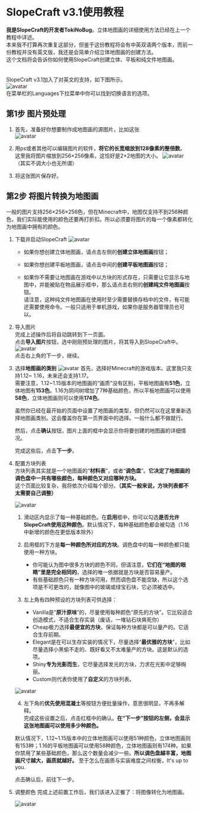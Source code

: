 # SlopeCraft v3.1使用教程

**我是SlopeCraft的开发者TokiNoBug**。立体地图画的详细使用方法已经在上一个教程中详述。<br>
本来我不打算再次重复这部分，但鉴于这份教程将会有中英双语两个版本，而前一份教程并没有英文版，我还是会简单介绍立体地图画的创建方法。<br>
这个文档将会告诉你如何使用SlopeCraft创建立体、平板和纯文件地图画。<br>
<br>
<br>
SlopeCraft v3.1加入了对英文的支持，如下图所示。<br>
![avatar](./tPicCN/00.png)<br>
在菜单栏的Languages下拉菜单中你可以找到切换语言的选项。<br>


## 第1步 图片预处理
1. 首先，准备好你想要制作成地图画的源图片，比如这张<br>
   ![avatar](./tPicCN/02.jpg)

2. 用ps或者其他可以编辑图片的软件，**将它的长宽缩放到128像素的整倍数**。<br>
   这里我将图片缩放到256×256像素，这恰好是2×2地图的大小。
   ![avatar](./tPicCN/03.jpg)<br>
   （其实不调大小也无所谓）

3. 将这张图片保存好。

## 第2步 将图片转换为地图画
一般的图片支持256×256×256色，但在Minecraft中，地图仅支持不到256种颜色，我们实际能使用的颜色还要再打折扣。所以必须要将图片的每一个像素都转化为地图画中拥有的颜色。
1. 下载并启动SlopeCraft
   ![avatar](./tPicCN/01.png)<br>

   - 如果你想创建立体地图画，请点击左侧的**创建立体地图画**按钮；<br>

   - 如果你想创建平板地图画，请点击中间的**创建平板地图画**按钮；<br>

   - 如果你不需要让地图画在游戏中以方块的形式存在，只需要让它显示与地图中，并能被贴在物品展示框中，那么请点击右侧的**创建纯文件地图画**按钮。<br>
   请注意，这种纯文件地图画在使用时至少需要替换存档中的文件，有可能还需要使用命令。一般只适用于单机游戏，如果你是服务器管理员也可以。<br>

2. 导入图片<br>
   完成上述操作后将自动跳转到下一页面。<br>
   点击**导入图片**按钮，选中刚刚预处理的图片，将其导入到SlopeCraft中。<br>
   ![avatar](./tPicCN/04.png)<br>
   点击右上角的下一步，继续。<br>

3. 选择**地图画的类别**
   ![avatar](./tPicCN/05.png)
   首先，选择好Minecraft的游戏版本。这里我只支持1.12~ 1.16，未来还会支持1.17。<br>
   需要注意，1.12~1.15版本的地图画的“画质”没有区别，平板地图画有**51色**，立体地图有**153色**。1.16为阴间树增加了7种基础颜色，所以平板地图画可以使用**58色**，立体地图画则可以使用**174色**。<br>
   
   虽然你已经在最开始的页面中设置了地图画的类型，但仍然可以在这里重新选择地图画类别。这会覆盖你在第一页界面中的选择。一般什么都不做就行。<br>

   然后，点击**确认**按钮，图片上面的框中会显示你将要创建的地图画的详细情况。<br>

   完成这些后，点击**下一步**。<br>

4. 配置方块列表<br>
   方块列表其实就是一个地图画的“**材料表**”，或者“**调色盘**”。**它决定了地图画的调色盘中一共有哪些颜色，每种颜色又对应哪种方块。**<br>
   这个页面比较复杂，我将依次介绍每个部分。**（其实一般来说，方块列表都不太需要自己调整）**<br>

   ![avatar](./tPicCN/06.png)

   1. 滑动区内显示了每一种基础颜色。在**启用**框中，你可以勾选**是否允许SlopeCraft使用这种颜色**。默认情况下，每种基础颜色都会被勾选（1.16中新增的颜色在更低版本除外）<br>
   
   2. 启用框的下方是**每一种颜色所对应的方块**。调色盘中的每一种颜色都只能使用一种方块。<br>
        - 你可能认为图中很多方块的颜色不同，但请注意，**它们在“地图的眼睛”里是完全相同的**，选择的唯一依据就是方块是否容易量产。<br>
        - 有些基础颜色只有一种方块可用，然而调色盘不能空缺，所以这个选项是不可更改的，就像图中的玻璃或绿宝石块，它必须被选中。<br>
  
    3. 左上角有四种预设的方块列表可供选择：<br>
       - Vanilla是“**原汁原味**”的，尽量使用每种颜色“原先的方块”。它比较适合创造模式，不适合生存实装（废话，一堆钻石块爽死你）<br>
       - Cheap极力选择**最便宜的方块**，保证每种方块都是可以量产的。它适合生存前期。<br>
       - Elegant是在可以生存实装的情况下，尽量选择“**最优雅的方块**”，比如尽量选择小黑偷不走的、既好看又不太难量产的方块。这是默认的选项。<br>
       - Shiny**专为光影而生**，它尽量选择发光的方块，力求在光影中足够绚丽。<br>
       - Custom则代表你使用了**自定义**的方块列表。
  
    ![avatar](./tPicCN/07.png)

    4. 左下角的**优先使用混凝土**等按钮方便批量操作，意思很明显，不再多解释。<br>
   完成这些设置之后，点击红框中的确认。**在“下一步”按钮的左侧，会显示这张地图画可以使用多少种颜色。**<br>

    默认情况下，1.12~1.15版本中的立体地图画可以使用51种颜色，立体地图画则有153种；1.16的平板地图画可以使用58种颜色，立体地图画则有174种。如果你禁用了某些基础颜色，那么这个数量会减少一些。**所以调色盘越丰富，地图画尺寸越大，画质就越好。**
    至于怎么在画质与实装难度之间权衡，It's up to you.<br>

    点击确认后，前往下一步。<br>

5. 调整颜色
   完成上述前置工作后，我们该进入正餐了：将图像转化为地图画。<br>

   ![avatar](./tPicCN/08.png)

   